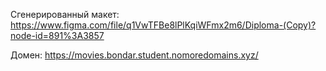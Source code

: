 Сгенерированный макет: https://www.figma.com/file/q1VwTFBe8lPlKqiWFmx2m6/Diploma-(Copy)?node-id=891%3A3857

Домен: https://movies.bondar.student.nomoredomains.xyz/
